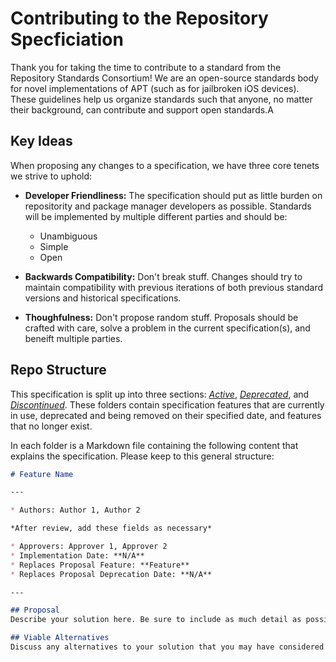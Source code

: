 # Contributing to the Repository Specficiation

Thank you for taking the time to contribute to a standard from the Repository Standards Consortium! We are an open-source standards body for novel implementations of APT (such as for jailbroken iOS devices). These guidelines help us organize standards such that anyone, no matter their background, can contribute and support open standards.A

## Key Ideas

When proposing any changes to a specification, we have three core tenets we strive to uphold:

- **Developer Friendliness:** The specification should put as little burden on repositority and package manager developers as possible. Standards will be implemented by multiple different parties and should be:
   - Unambiguous
   - Simple
   - Open

- **Backwards Compatibility:** Don't break stuff. Changes should try to maintain compatibility with previous iterations of both previous standard versions and historical specifications.

- **Thoughfulness:** Don't propose random stuff. Proposals should be crafted with care, solve a problem in the current specification(s), and beneift multiple parties.

## Repo Structure

This specification is split up into three sections: [*Active*](Active/), [*Deprecated*](Deprecated/), and [*Discontinued*](Discontinued/). These folders contain specification features that are currently in use, deprecated and being removed on their specified date, and features that no longer exist.

In each folder is a Markdown file containing the following content that explains the specification. Please keep to this general structure:

```md
# Feature Name

---

* Authors: Author 1, Author 2

*After review, add these fields as necessary*

* Approvers: Approver 1, Approver 2
* Implementation Date: **N/A**
* Replaces Proposal Feature: **Feature**
* Replaces Proposal Deprecation Date: **N/A**

---

## Proposal
Describe your solution here. Be sure to include as much detail as possible and explain any older features that this would be replacing/deprecating.

## Viable Alternatives
Discuss any alternatives to your solution that you may have considered here. Be sure to describe why the approach proposed above is the best option compared to alternatives.
```